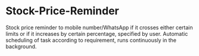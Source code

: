 # Stock-Price-Reminder
Stock price reminder to mobile number/WhatsApp if it crosses either certain limits or if it increases by certain percentage, specified by user. Automatic scheduling of task according to requirement, runs continuously in the background.
